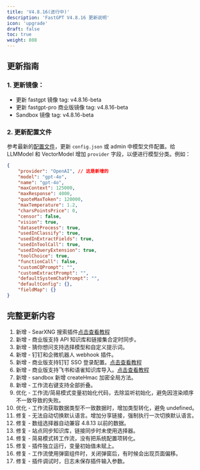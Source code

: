 ```yaml
---
title: 'V4.8.16(进行中)'
description: 'FastGPT V4.8.16 更新说明'
icon: 'upgrade'
draft: false
toc: true
weight: 808
---
```


## 更新指南

### 1. 更新镜像：

- 更新 fastgpt 镜像 tag: v4.8.16-beta
- 更新 fastgpt-pro 商业版镜像 tag: v4.8.16-beta
- Sandbox 镜像 tag: v4.8.16-beta

### 2. 更新配置文件

参考最新的[配置文件](/docs/development/configuration/)，更新 `config.json` 或 admin 中模型文件配置。给 LLMModel 和 VectorModel 增加 `provider` 字段，以便进行模型分类。例如：

```json
{
    "provider": "OpenAI", // 这是新增的
    "model": "gpt-4o",
    "name": "gpt-4o",
    "maxContext": 125000,
    "maxResponse": 4000,
    "quoteMaxToken": 120000,
    "maxTemperature": 1.2,
    "charsPointsPrice": 0,
    "censor": false,
    "vision": true,
    "datasetProcess": true,
    "usedInClassify": true,
    "usedInExtractFields": true,
    "usedInToolCall": true,
    "usedInQueryExtension": true,
    "toolChoice": true,
    "functionCall": false,
    "customCQPrompt": "",
    "customExtractPrompt": "",
    "defaultSystemChatPrompt": "",
    "defaultConfig": {},
    "fieldMap": {}
}
```



## 完整更新内容

1. 新增 - SearXNG 搜索插件[点击查看教程](/docs/guide/plugins/searxng_plugin_guide/)
2. 新增 - 商业版支持 API 知识库和链接集合定时同步。
3. 新增 - 猜你想问支持选择模型和自定义提示词。
4. 新增 - 钉钉和企微机器人 webhook 插件。
5. 新增 - 商业版支持钉钉 SSO 登录配置。[点击查看教程](/docs/guide/admin/sso_dingtalk/)
6. 新增 - 商业版支持飞书和语雀知识库导入。[点击查看教程](/docs/guide/knowledge_base/lark_dataset/)
7. 新增 - sandbox 新增 createHmac 加密全局方法。
8. 新增 - 工作流右键支持全部折叠。
9. 优化 - 工作流/简易模式变量初始化代码，去除监听初始化，避免因渲染顺序不一致导致的失败。
10. 优化 - 工作流获取数据类型不一致数据时，增加类型转化，避免 undefined。
11. 修复 - 无法自动切换默认语言。增加分享链接，强制执行一次切换默认语言。
12. 修复 - 数组选择器自动兼容 4.8.13 以前的数据。
13. 修复 - 站点同步知识库，链接同步时未使用选择器。
14. 修复 - 简易模式转工作流，没有把系统配置项转化。
15. 修复 - 插件独立运行，变量初始值未赋上。
16. 修复 - 工作流使用弹窗组件时，关闭弹窗后，有时候会出现页面偏移。
17. 修复 - 插件调试时，日志未保存插件输入参数。